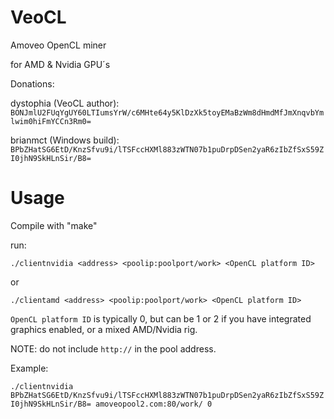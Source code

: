 # VeoCL
Amoveo OpenCL miner

for AMD & Nvidia GPU´s

Donations:

dystophia (VeoCL author):
`BONJmlU2FUqYgUY60LTIumsYrW/c6MHte64y5KlDzXk5toyEMaBzWm8dHmdMfJmXnqvbYmlwim0hiFmYCCn3Rm0=`

brianmct (Windows build):
`BPbZHatSG6EtD/KnzSfvu9i/lTSFccHXMl883zWTN07b1puDrpDSen2yaR6zIbZfSxS59ZI0jhN9SkHLnSir/B8=`

# Usage
Compile with "make"

run:

`./clientnvidia <address> <poolip:poolport/work> <OpenCL platform ID>`

or

`./clientamd <address> <poolip:poolport/work> <OpenCL platform ID>`

`OpenCL platform ID` is typically 0, but can be 1 or 2 if you have integrated graphics enabled, or a mixed AMD/Nvidia rig.

NOTE: do not include `http://` in the pool address.

Example:

`./clientnvidia BPbZHatSG6EtD/KnzSfvu9i/lTSFccHXMl883zWTN07b1puDrpDSen2yaR6zIbZfSxS59ZI0jhN9SkHLnSir/B8= amoveopool2.com:80/work/ 0`
